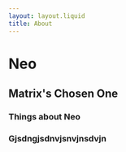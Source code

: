 ```yaml
---
layout: layout.liquid
title: About
---
```


#  **Neo**
## Matrix's Chosen One ##
### Things about Neo ###
### Gjsdngjsdnvjsnvjnsdvjn ###